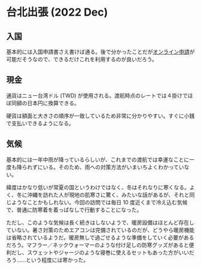 # 台北出張 (2022 Dec)

## 入国

基本的には入国申請書さえ書けば通る。後で分かったことだが[オンライン申請](https://niaspeedy.immigration.gov.tw/webacard/)が可能だそうなので、できるだけこれを利用するのが良いだろう。

## 現金

通貨はニュー台湾ドル (TWD) が使用される。渡航時点のレートでは４掛けでほぼ同額の日本円に換算できる。

硬貨は額面と大きさの順序が一致しているため非常に分かりやすい。すぐに小銭で支払いできるようになる。

## 気候

基本的には一年中雨が降っているらしいが、これまでの渡航では幸運なことに一度も降られずにいる。そのため、雨への対策方法がいまいちよくわかっていない。

緯度はかなり低いが常夏の国というわけではなく、冬はそれなりに寒くなる。よく、冬に沖縄を訪れた人が現地の肌寒さに驚く、みたいな話があるが、それと同じようなことかもしれない。今回の訪問では毎日 10 度近くまで冷え込む気候で、普通に防寒着を着っぱなしで行動することになった。

ただし、このような気候は長く続きはしないようで、暖房設備はほとんど存在していない。暑さ対策のためエアコンは完備されているのだが、どうやら暖房機能は省略されているようだ。暖房無しで過ごせるような準備をしていく必要があるだろう。マフラー／ネックウォーマーのような付け足しの防寒グッズがあると便利だし、スウェットやジャージのような寝巻に使えるセットもあった方がいいだろう……という程度には寒かった。
